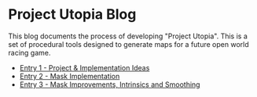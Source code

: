 # Project Utopia Blog
This blog documents the process of developing "Project Utopia".
This is a set of procedural tools designed to generate maps for a future open world racing game.
* [Entry 1 - Project & Implementation Ideas](./entry1.md)
* [Entry 2 - Mask Implementation](./entry2.md)
* [Entry 3 - Mask Improvements, Intrinsics and Smoothing](./entry3.md)
